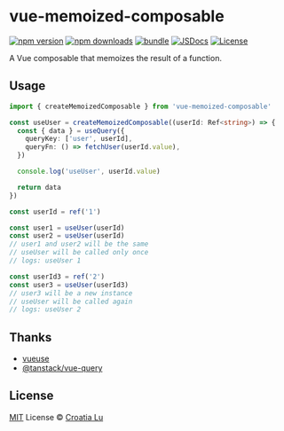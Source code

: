 # vue-memoized-composable

[![npm version][npm-version-src]][npm-version-href]
[![npm downloads][npm-downloads-src]][npm-downloads-href]
[![bundle][bundle-src]][bundle-href]
[![JSDocs][jsdocs-src]][jsdocs-href]
[![License][license-src]][license-href]

A Vue composable that memoizes the result of a function.

## Usage

```ts
import { createMemoizedComposable } from 'vue-memoized-composable'

const useUser = createMemoizedComposable((userId: Ref<string>) => {
  const { data } = useQuery({
    queryKey: ['user', userId],
    queryFn: () => fetchUser(userId.value),
  })

  console.log('useUser', userId.value)

  return data
})

const userId = ref('1')

const user1 = useUser(userId)
const user2 = useUser(userId)
// user1 and user2 will be the same
// useUser will be called only once
// logs: useUser 1

const userId3 = ref('2')
const user3 = useUser(userId3)
// user3 will be a new instance
// useUser will be called again
// logs: useUser 2
```

## Thanks

- [vueuse](https://github.com/vueuse/vueuse)
- [@tanstack/vue-query](https://github.com/TanStack/query)

## License

[MIT](./LICENSE) License © [Croatia Lu](https://github.com/croatialu)

<!-- Badges -->

[npm-version-src]: https://img.shields.io/npm/v/vue-memoized-composable?style=flat&colorA=080f12&colorB=1fa669
[npm-version-href]: https://npmjs.com/package/vue-memoized-composable
[npm-downloads-src]: https://img.shields.io/npm/dm/vue-memoized-composable?style=flat&colorA=080f12&colorB=1fa669
[npm-downloads-href]: https://npmjs.com/package/vue-memoized-composable
[bundle-src]: https://img.shields.io/bundlephobia/minzip/vue-memoized-composable?style=flat&colorA=080f12&colorB=1fa669&label=minzip
[bundle-href]: https://bundlephobia.com/result?p=vue-memoized-composable
[license-src]: https://img.shields.io/github/license/croatialu/vue-memoized-composable.svg?style=flat&colorA=080f12&colorB=1fa669
[license-href]: https://github.com/croatialu/vue-memoized-composable/blob/main/LICENSE
[jsdocs-src]: https://img.shields.io/badge/jsdocs-reference-080f12?style=flat&colorA=080f12&colorB=1fa669
[jsdocs-href]: https://www.jsdocs.io/package/vue-memoized-composable
